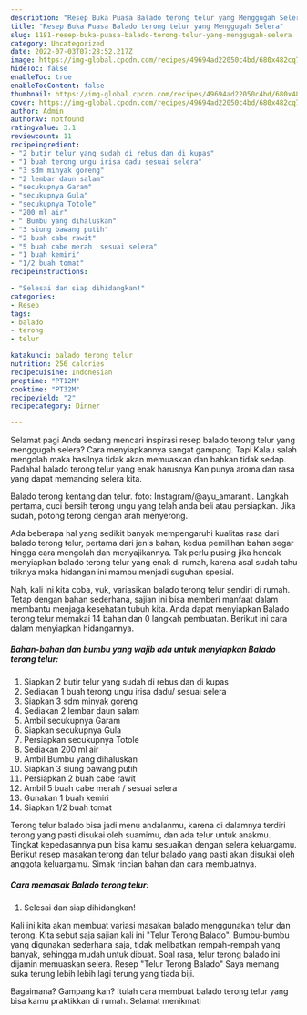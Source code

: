 ```yaml
---
description: "Resep Buka Puasa Balado terong telur yang Menggugah Selera"
title: "Resep Buka Puasa Balado terong telur yang Menggugah Selera"
slug: 1181-resep-buka-puasa-balado-terong-telur-yang-menggugah-selera
category: Uncategorized
date: 2022-07-03T07:28:52.217Z
image: https://img-global.cpcdn.com/recipes/49694ad22050c4bd/680x482cq70/balado-terong-telur-foto-resep-utama.jpg
hideToc: false
enableToc: true
enableTocContent: false
thumbnail: https://img-global.cpcdn.com/recipes/49694ad22050c4bd/680x482cq70/balado-terong-telur-foto-resep-utama.jpg
cover: https://img-global.cpcdn.com/recipes/49694ad22050c4bd/680x482cq70/balado-terong-telur-foto-resep-utama.jpg
author: Admin
authorAv: notfound
ratingvalue: 3.1
reviewcount: 11
recipeingredient:
- "2 butir telur yang sudah di rebus dan di kupas"
- "1 buah terong ungu irisa dadu sesuai selera"
- "3 sdm minyak goreng"
- "2 lembar daun salam"
- "secukupnya Garam"
- "secukupnya Gula"
- "secukupnya Totole"
- "200 ml air"
- " Bumbu yang dihaluskan"
- "3 siung bawang putih"
- "2 buah cabe rawit"
- "5 buah cabe merah  sesuai selera"
- "1 buah kemiri"
- "1/2 buah tomat"
recipeinstructions:

- "Selesai dan siap dihidangkan!"
categories:
- Resep
tags:
- balado
- terong
- telur

katakunci: balado terong telur 
nutrition: 256 calories
recipecuisine: Indonesian
preptime: "PT12M"
cooktime: "PT32M"
recipeyield: "2"
recipecategory: Dinner

---
```



Selamat pagi Anda sedang mencari inspirasi resep balado terong telur yang menggugah selera? Cara menyiapkannya sangat gampang. Tapi Kalau salah mengolah maka hasilnya tidak akan memuaskan dan bahkan tidak sedap. Padahal balado terong telur yang enak harusnya Kan punya aroma dan rasa yang dapat memancing selera kita.


Balado terong kentang dan telur. foto: Instagram/@ayu_amaranti. Langkah pertama, cuci bersih terong ungu yang telah anda beli atau persiapkan. Jika sudah, potong terong dengan arah menyerong.

Ada beberapa hal yang sedikit banyak mempengaruhi kualitas rasa dari balado terong telur, pertama dari jenis bahan, kedua pemilihan bahan segar hingga cara mengolah dan menyajikannya. Tak perlu pusing jika hendak menyiapkan balado terong telur yang enak di rumah, karena asal sudah tahu triknya maka hidangan ini mampu menjadi suguhan spesial.


Nah, kali ini kita coba, yuk, variasikan balado terong telur sendiri di rumah. Tetap dengan bahan sederhana, sajian ini bisa memberi manfaat dalam membantu menjaga kesehatan tubuh kita. Anda dapat menyiapkan Balado terong telur memakai 14 bahan dan 0 langkah pembuatan. Berikut ini cara dalam menyiapkan hidangannya.

<!--inarticleads1-->

##### Bahan-bahan dan bumbu yang wajib ada untuk menyiapkan Balado terong telur:

1. Siapkan 2 butir telur yang sudah di rebus dan di kupas
1. Sediakan 1 buah terong ungu irisa dadu/ sesuai selera
1. Siapkan 3 sdm minyak goreng
1. Sediakan 2 lembar daun salam
1. Ambil secukupnya Garam
1. Siapkan secukupnya Gula
1. Persiapkan secukupnya Totole
1. Sediakan 200 ml air
1. Ambil  Bumbu yang dihaluskan
1. Siapkan 3 siung bawang putih
1. Persiapkan 2 buah cabe rawit
1. Ambil 5 buah cabe merah / sesuai selera
1. Gunakan 1 buah kemiri
1. Siapkan 1/2 buah tomat


Terong telur balado bisa jadi menu andalanmu, karena di dalamnya terdiri terong yang pasti disukai oleh suamimu, dan ada telur untuk anakmu. Tingkat kepedasannya pun bisa kamu sesuaikan dengan selera keluargamu. Berikut resep masakan terong dan telur balado yang pasti akan disukai oleh anggota keluargamu. Simak rincian bahan dan cara membuatnya. 

<!--inarticleads2-->

##### Cara memasak Balado terong telur:


1. Selesai dan siap dihidangkan!

Kali ini kita akan membuat variasi masakan balado menggunakan telur dan terong. Kita sebut saja sajian kali ini &#34;Telur Terong Balado&#34;. Bumbu-bumbu yang digunakan sederhana saja, tidak melibatkan rempah-rempah yang banyak, sehingga mudah untuk dibuat. Soal rasa, telur terong balado ini dijamin memuaskan selera. Resep &#34;Telur Terong Balado&#34; Saya memang suka terung lebih lebih lagi terung yang tiada biji. 

Bagaimana? Gampang kan? Itulah cara membuat balado terong telur yang bisa kamu praktikkan di rumah. Selamat menikmati

